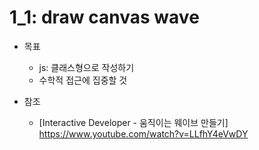 # 1_1: draw canvas wave

* 목표
    * js: 클래스형으로 작성하기
    * 수학적 접근에 집중할 것


* 참조
    * [Interactive Developer - 움직이는 웨이브 만들기] https://www.youtube.com/watch?v=LLfhY4eVwDY
